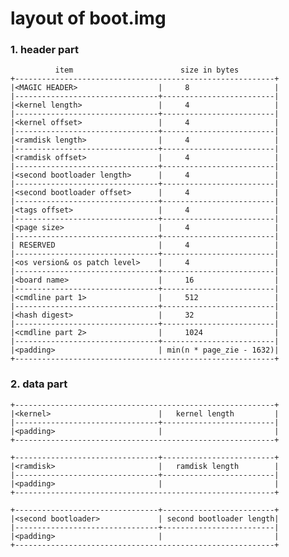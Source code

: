 # layout of boot.img

### 1. header part

              item                        size in bytes
    +----------------------------------------------------------+
    |<MAGIC HEADER>                  |     8                   |
    |--------------------------------+-------------------------|
    |<kernel length>                 |     4                   |
    |--------------------------------+-------------------------|
    |<kernel offset>                 |     4                   |
    |--------------------------------+-------------------------|
    |<ramdisk length>                |     4                   |
    |--------------------------------+-------------------------|
    |<ramdisk offset>                |     4                   |
    |--------------------------------+-------------------------|
    |<second bootloader length>      |     4                   |
    |--------------------------------+-------------------------|
    |<second bootloader offset>      |     4                   |
    |--------------------------------+-------------------------|
    |<tags offset>                   |     4                   |
    |--------------------------------+-------------------------|
    |<page size>                     |     4                   |
    |--------------------------------+-------------------------|
    | RESERVED                       |     4                   |
    |--------------------------------+-------------------------|
    |<os version& os patch level>    |     4                   |
    |--------------------------------+-------------------------|
    |<board name>                    |     16                  |
    |--------------------------------+-------------------------|
    |<cmdline part 1>                |     512                 |
    |--------------------------------+-------------------------|
    |<hash digest>                   |     32                  |
    |--------------------------------+-------------------------|
    |<cmdline part 2>                |     1024                |
    |--------------------------------+-------------------------|
    |<padding>                       | min(n * page_zie - 1632)|
    +----------------------------------------------------------+
    
### 2. data part

    +----------------------------------------------------------+
    |<kernel>                        |   kernel length         |
    |--------------------------------+-------------------------|
    |<padding>                       |                         |
    +----------------------------------------------------------+
    
    +--------------------------------+-------------------------+
    |<ramdisk>                       |   ramdisk length        |
    |--------------------------------+-------------------------|
    |<padding>                       |                         |
    +----------------------------------------------------------+
    
    +--------------------------------+-------------------------+
    |<second bootloader>             | second bootloader length|
    |--------------------------------+-------------------------|
    |<padding>                       |                         |
    +----------------------------------------------------------+
